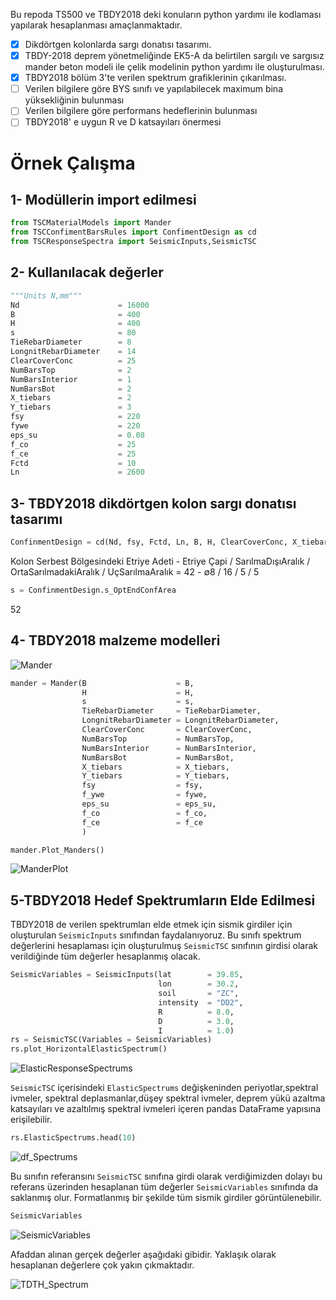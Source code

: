 Bu repoda TS500 ve TBDY2018 deki konuların python yardımı ile kodlaması yapılarak hesaplanması amaçlanmaktadır.

- [x] Dikdörtgen kolonlarda sargı donatısı tasarımı.
- [x] TBDY-2018 deprem yönetmeliğinde EK5-A da belirtilen sargılı ve sargısız mander beton modeli ile çelik modelinin python yardımı ile oluşturulması.
- [x] TBDY2018 bölüm 3'te verilen spektrum grafiklerinin çıkarılması.
- [ ] Verilen bilgilere göre BYS sınıfı ve yapılabilecek maximum bina yüksekliğinin bulunması
- [ ] Verilen bilgilere göre performans hedeflerinin bulunması
- [ ] TBDY2018' e uygun R ve D katsayıları önermesi

# Örnek Çalışma

## 1- Modüllerin import edilmesi

```python
from TSCMaterialModels import Mander
from TSCConfimentBarsRules import ConfimentDesign as cd
from TSCResponseSpectra import SeismicInputs,SeismicTSC
```

## 2- Kullanılacak değerler

```python
"""Units N,mm"""
Nd                      = 16000 
B                       = 400
H                       = 400
s                       = 80
TieRebarDiameter        = 8
LongnitRebarDiameter    = 14
ClearCoverConc          = 25
NumBarsTop              = 2
NumBarsInterior         = 1
NumBarsBot              = 2
X_tiebars               = 2
Y_tiebars               = 3
fsy                     = 220
fywe                    = 220
eps_su                  = 0.08
f_co                    = 25
f_ce                    = 25
Fctd                    = 10
Ln                      = 2600
```

## 3- TBDY2018 dikdörtgen kolon sargı donatısı tasarımı

```python
ConfinmentDesign = cd(Nd, fsy, Fctd, Ln, B, H, ClearCoverConc, X_tiebars, Y_tiebars, f_co, fywe, TieRebarDiameter, LongnitRebarDiameter)
```
Kolon Serbest Bölgesindeki Etriye Adeti - Etriye Çapi / SarılmaDışıAralık / OrtaSarılmadakiAralık / UçSarılmaAralık = 42 - ∅8 / 16 / 5 / 5

```python
s = ConfinmentDesign.s_OptEndConfArea
```
52

## 4- TBDY2018 malzeme modelleri
![Mander](Resource/TBDY_Mander_part.png)
```python
mander = Mander(B                    = B,
                H                    = H,
                s                    = s,
                TieRebarDiameter     = TieRebarDiameter,
                LongnitRebarDiameter = LongnitRebarDiameter,
                ClearCoverConc       = ClearCoverConc,
                NumBarsTop           = NumBarsTop,
                NumBarsInterior      = NumBarsInterior,
                NumBarsBot           = NumBarsBot,
                X_tiebars            = X_tiebars,
                Y_tiebars            = Y_tiebars,
                fsy                  = fsy,
                f_ywe                = fywe,
                eps_su               = eps_su,
                f_co                 = f_co,
                f_ce                 = f_ce
                )

mander.Plot_Manders()
```
![ManderPlot](Resource/ExampleManderPlot.png)

## 5-TBDY2018 Hedef Spektrumların Elde Edilmesi
TBDY2018 de verilen spektrumları elde etmek için sismik girdiler için oluşturulan `SeismicInputs` sınıfından faydalanıyoruz. Bu sınıfı spektrum değerlerini hesaplaması için oluşturulmuş `SeismicTSC` sınıfının girdisi olarak verildiğinde tüm değerler hesaplanmış olacak.
```python
SeismicVariables = SeismicInputs(lat        = 39.85, 
                                 lon        = 30.2, 
                                 soil       = "ZC", 
                                 intensity  = "DD2",
                                 R          = 8.0,
                                 D          = 3.0,
                                 I          = 1.0)
rs = SeismicTSC(Variables = SeismicVariables)
rs.plot_HorizontalElasticSpectrum()
```
![ElasticResponseSpectrums](Resource/ElasticResponseSpectrums.png)

`SeismicTSC` içerisindeki `ElasticSpectrums` değişkeninden periyotlar,spektral ivmeler, spektral deplasmanlar,düşey spektral ivmeler, deprem yükü azaltma katsayıları ve azaltılmış spektral ivmeleri içeren pandas DataFrame yapısına erişilebilir.
```python
rs.ElasticSpectrums.head(10)
```
![df_Spectrums](Resource/df_Spectrums.png)

Bu sınıfın referansını `SeismicTSC` sınıfına girdi olarak verdiğimizden dolayı bu referans üzerinden hesaplanan tüm değerler `SeismicVariables` sınıfında da saklanmış olur. Formatlanmış bir şekilde tüm sismik girdiler görüntülenebilir.
```python
SeismicVariables
```
![SeismicVariables](Resource/SeismicVariables.png)

Afaddan alınan gerçek değerler aşağıdaki gibidir. Yaklaşık olarak hesaplanan değerlere çok yakın çıkmaktadır.

![TDTH_Spectrum](Resource/TDTH_Spectrum.png)